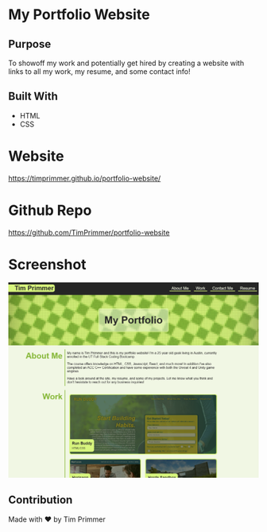 # My Portfolio Website

## Purpose
To showoff my work and potentially get hired by creating a website with links to all my work, my resume, and some contact info!

## Built With
* HTML
* CSS

# Website
https://timprimmer.github.io/portfolio-website/

# Github Repo
https://github.com/TimPrimmer/portfolio-website

# Screenshot
![Screenshot of Main Page](/assets/images/screenshot.png "Main Page")

## Contribution
Made with ❤️ by Tim Primmer


